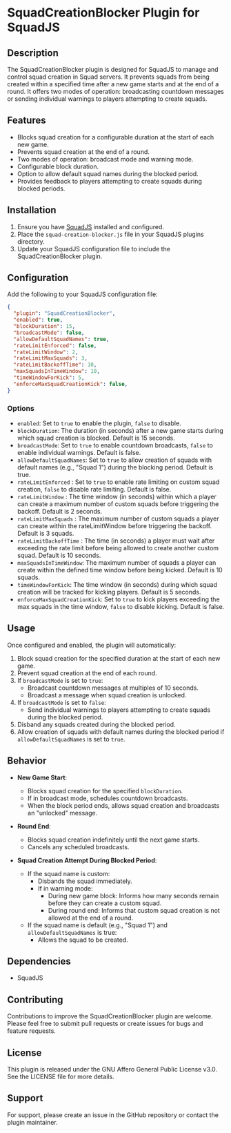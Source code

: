 # SquadCreationBlocker Plugin for SquadJS

## Description

The SquadCreationBlocker plugin is designed for SquadJS to manage and control squad creation in Squad servers. It prevents squads from being created within a specified time after a new game starts and at the end of a round. It offers two modes of operation: broadcasting countdown messages or sending individual warnings to players attempting to create squads.

## Features

- Blocks squad creation for a configurable duration at the start of each new game.
- Prevents squad creation at the end of a round.
- Two modes of operation: broadcast mode and warning mode.
- Configurable block duration.
- Option to allow default squad names during the blocked period.
- Provides feedback to players attempting to create squads during blocked periods.

## Installation

1. Ensure you have [SquadJS](https://github.com/Team-Silver-Sphere/SquadJS) installed and configured.
2. Place the `squad-creation-blocker.js` file in your SquadJS plugins directory.
3. Update your SquadJS configuration file to include the SquadCreationBlocker plugin.

## Configuration

Add the following to your SquadJS configuration file:

```json
{
  "plugin": "SquadCreationBlocker",
  "enabled": true,
  "blockDuration": 15,
  "broadcastMode": false,
  "allowDefaultSquadNames": true,
  "rateLimitEnforced": false,
  "rateLimitWindow": 2,
  "rateLimitMaxSquads": 3,
  "rateLimitBackoffTime": 10,
  "maxSquadsInTimeWindow": 10,
  "timeWindowForKick": 5,
  "enforceMaxSquadCreationKick": false,
}
```

### Options

- `enabled`: Set to `true` to enable the plugin, `false` to disable.
- `blockDuration`: The duration (in seconds) after a new game starts during which squad creation is blocked. Default is 15 seconds.
- `broadcastMode`: Set to `true` to enable countdown broadcasts, `false` to enable individual warnings. Default is false.
- `allowDefaultSquadNames`: Set to `true` to allow creation of squads with default names (e.g., "Squad 1") during the blocking period. Default is true.
- `rateLimitEnforced` : Set to `true` to enable rate limiting on custom squad creation, `false` to disable rate limiting. Default is false.
- `rateLimitWindow` : The time window (in seconds) within which a player can create a maximum number of custom squads before triggering the backoff. Default is 2 seconds.
- `rateLimitMaxSquads` : The maximum number of custom squads a player can create within the rateLimitWindow before triggering the backoff. Default is 3 squads.
- `rateLimitBackoffTime` : The time (in seconds) a player must wait after exceeding the rate limit before being allowed to create another custom squad. Default is 10 seconds.
- `maxSquadsInTimeWindow`: The maximum number of squads a player can create within the defined time window before being kicked. Default is 10 squads.
- `timeWindowForKick`: The time window (in seconds) during which squad creation will be tracked for kicking players. Default is 5 seconds.
- `enforceMaxSquadCreationKick`: Set to `true` to kick players exceeding the max squads in the time window, `false` to disable kicking. Default is false.

## Usage

Once configured and enabled, the plugin will automatically:

1. Block squad creation for the specified duration at the start of each new game.
2. Prevent squad creation at the end of each round.
3. If `broadcastMode` is set to `true`:
   - Broadcast countdown messages at multiples of 10 seconds.
   - Broadcast a message when squad creation is unlocked.
4. If `broadcastMode` is set to `false`:
   - Send individual warnings to players attempting to create squads during the blocked period.
5. Disband any squads created during the blocked period.
6. Allow creation of squads with default names during the blocked period if `allowDefaultSquadNames` is set to `true`.

## Behavior

- **New Game Start**: 
  - Blocks squad creation for the specified `blockDuration`.
  - If in broadcast mode, schedules countdown broadcasts.
  - When the block period ends, allows squad creation and broadcasts an "unlocked" message.

- **Round End**: 
  - Blocks squad creation indefinitely until the next game starts.
  - Cancels any scheduled broadcasts.

- **Squad Creation Attempt During Blocked Period**:
  - If the squad name is custom:
    - Disbands the squad immediately.
    - If in warning mode:
      - During new game block: Informs how many seconds remain before they can create a custom squad.
      - During round end: Informs that custom squad creation is not allowed at the end of a round.
  - If the squad name is default (e.g., "Squad 1") and `allowDefaultSquadNames` is true:
    - Allows the squad to be created.

## Dependencies

- SquadJS

## Contributing

Contributions to improve the SquadCreationBlocker plugin are welcome. Please feel free to submit pull requests or create issues for bugs and feature requests.

## License

This plugin is released under the GNU Affero General Public License v3.0. See the LICENSE file for more details.

## Support

For support, please create an issue in the GitHub repository or contact the plugin maintainer.
